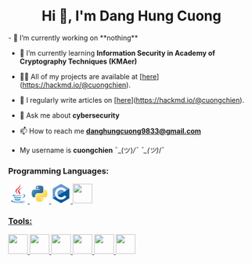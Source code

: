 <h1 align="center">Hi 👋, I'm Dang Hung Cuong</h1>
- 🔭 I’m currently working on **nothing**

- 🌱 I’m currently learning **Information Security in Academy of Cryptography Techniques (KMAer)** 

- 👨‍💻 All of my projects are available at [[here](here)](https://hackmd.io/@cuongchien).

- 📝 I regularly write articles on [[here](here)](https://hackmd.io/@cuongchien).

- 💬 Ask me about **cybersecurity**

- 📫 How to reach me **danghungcuong9833@gmail.com**
- My username is **cuongchien** ¯\_(ツ)_/¯ ¯\_(ツ)_/¯


<h3 align="left">Programming Languages:</h3>
<p align="left"> <a href="https://www.java.com" target="_blank" rel="noreferrer"> <img src="https://raw.githubusercontent.com/devicons/devicon/master/icons/java/java-original.svg" width="40" height="40"/> </a>  <a href="https://www.python.org" target="_blank" rel="noreferrer"> <img src="https://raw.githubusercontent.com/devicons/devicon/master/icons/python/python-original.svg" width="40" height="40"/> <img src="https://raw.githubusercontent.com/devicons/devicon/master/icons/c/c-original.svg" alt="java" width="40" height="40"/> <img src="https://upload.wikimedia.org/wikipedia/commons/4/4b/Bash_Logo_Colored.svg" width="40" height="40"/> </p>

<h3 align="left">Tools:</h3>
<p align="left"> <img src="https://www.kali.org/tools/burpsuite/images/burpsuite-logo.svg" width="40" height="40"/> <img src="https://www.kali.org/tools/nmap/images/nmap-logo.svg" width="40" height="40"/> <img src="https://www.kali.org/tools/vim/images/vim-logo.svg" width="40" height="40"/> <img src="https://www.kali.org/tools/sqlmap/images/sqlmap-logo.svg" width="40" height="40"/> <img src="https://upload.wikimedia.org/wikipedia/commons/5/5a/Vmware_workstation_16_icon.svg" width="40" height="40"/> <img src="https://www.svgrepo.com/show/349342/docker.svg" width="40" height="40"/></p>
